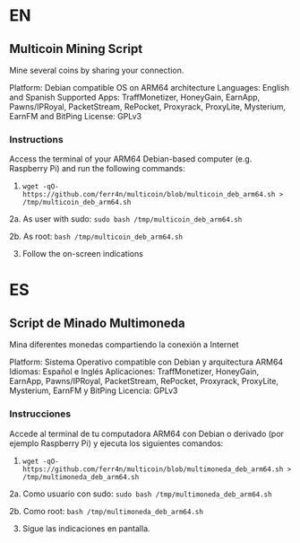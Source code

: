 # EN
## Multicoin Mining Script
Mine several coins by sharing your connection.

Platform: Debian compatible OS on ARM64 architecture
Languages: English and Spanish
Supported Apps: TraffMonetizer, HoneyGain, EarnApp, Pawns/IPRoyal, PacketStream, RePocket, Proxyrack, ProxyLite, Mysterium, EarnFM and BitPing
License: GPLv3

### Instructions
Access the terminal of your ARM64 Debian-based computer (e.g. Raspberry Pi) and run the following commands:

1. `wget -qO- https://github.com/ferr4n/multicoin/blob/multicoin_deb_arm64.sh > /tmp/multicoin_deb_arm64.sh`

2a. As user with sudo: `sudo bash /tmp/multicoin_deb_arm64.sh`

2b. As root: `bash /tmp/multicoin_deb_arm64.sh`

3. Follow the on-screen indications

# ES
## Script de Minado Multimoneda
Mina diferentes monedas compartiendo la conexión a Internet

Platform: Sistema Operativo compatible con Debian y arquitectura ARM64
Idiomas: Español e Inglés
Aplicaciones: TraffMonetizer, HoneyGain, EarnApp, Pawns/IPRoyal, PacketStream, RePocket, Proxyrack, ProxyLite, Mysterium, EarnFM y BitPing
Licencia: GPLv3

### Instrucciones
Accede al terminal de tu computadora ARM64 con Debian o derivado (por ejemplo Raspberry Pi) y ejecuta los siguientes comandos:

1. `wget -qO- https://github.com/ferr4n/multicoin/blob/multimoneda_deb_arm64.sh > /tmp/multimoneda_deb_arm64.sh`

2a. Como usuario con sudo: `sudo bash /tmp/multimoneda_deb_arm64.sh`

2b. Como root: `bash /tmp/multimoneda_deb_arm64.sh`

3. Sigue las indicaciones en pantalla.
